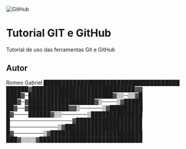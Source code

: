 ![GitHub](https://img.shields.io/github/license/romeogabriel2/gitegithub?style=for-the-badge)
# Tutorial GIT e GitHub
Tutorial de uso das ferramentas Git e GitHub 
## Autor
Romeo Gabriel
█████████████████████████████████████
██████▓████████████████████████████▓▓
████▓─███████████████████████▓▒▒─▒▒▓█
███▓─▓██████████████████▓▒────▒▓█████
██▓──▓███████████▓▓▒──────▒▓█████████
█▓────██████▓▒▒───────▒██████████████
█─────────────────▓██████████████████
█─────────────▒▓█████████████████████
█▓────────▒▓█████████████████████████
███▓▒▒▒▒▓████████████████████████████
